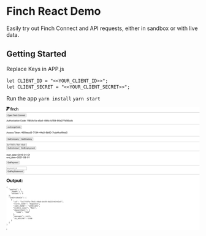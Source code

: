 # Finch React Demo

Easily try out Finch Connect and API requests, either in sandbox or with live data.

## Getting Started

Replace Keys in APP.js

```
let CLIENT_ID = "<<YOUR_CLIENT_ID>>";
let CLIENT_SECRET = "<<YOUR_CLIENT_SECRET>>";
```

Run the app
`yarn install`
`yarn start`

![Screenshot](https://github.com/davidkircos/finch-react-demo/blob/master/screencapture.png?raw=true)

